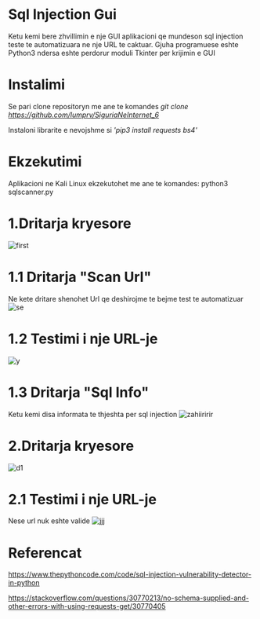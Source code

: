 # Sql Injection Gui
Ketu kemi bere zhvillimin e nje GUI aplikacioni qe mundeson sql injection teste te automatizuara ne nje URL te caktuar. Gjuha programuese eshte Python3 ndersa eshte perdorur moduli Tkinter per krijimin e GUI

# Instalimi
Se pari clone repositoryn me ane te komandes *git clone https://github.com/lumprv/SiguriaNeInternet_6*

Instaloni librarite e nevojshme si *'pip3 install requests bs4'*

# Ekzekutimi
Aplikacioni ne Kali Linux ekzekutohet me ane te komandes: python3 sqlscanner.py 

# 1.Dritarja kryesore 
![first](https://user-images.githubusercontent.com/58596989/107860800-c6131100-6e41-11eb-90e1-3b0f30c8dee6.png)

# 1.1 Dritarja "Scan Url"
Ne kete dritare shenohet Url qe deshirojme te bejme test te automatizuar
![se](https://user-images.githubusercontent.com/58596989/107860921-91538980-6e42-11eb-85be-ba5eb35beb78.png)

# 1.2 Testimi i nje URL-je
![y](https://user-images.githubusercontent.com/58596989/107861024-5a31a800-6e43-11eb-8e06-37f6c29330d8.png)

# 1.3 Dritarja "Sql Info"
Ketu kemi disa informata te thjeshta per sql injection
![zahiiririr](https://user-images.githubusercontent.com/58596989/107861140-04a9cb00-6e44-11eb-9839-f4d0063e0369.png)

# 2.Dritarja kryesore
![d1](https://user-images.githubusercontent.com/58596989/107863301-92d97d80-6e53-11eb-9c62-e1f75a8425fd.png)

# 2.1 Testimi i nje URL-je
Nese url nuk eshte valide
![jjj](https://user-images.githubusercontent.com/58596989/107863383-4e9aad00-6e54-11eb-897c-9b39f672a1b8.png)

# Referencat
https://www.thepythoncode.com/code/sql-injection-vulnerability-detector-in-python

https://stackoverflow.com/questions/30770213/no-schema-supplied-and-other-errors-with-using-requests-get/30770405
